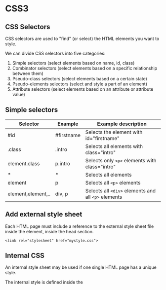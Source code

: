 # CSS3
## CSS Selectors
CSS selectors are used to "find" (or select) the HTML elements you want to style.

We can divide CSS selectors into five categories:
1. Simple selectors (select elements based on name, id, class)
1. Combinator selectors (select elements based on a specific relationship between them)
1. Pseudo-class selectors (select elements based on a certain state)
1. Pseudo-elements selectors (select and style a part of an element)
1. Attribute selectors (select elements based on an attribute or attribute value)

## Simple selectors
| Selector | Example | Example description |
| --- | --- | --- |
| #id | #firstname | Selects the element with id="firstname" |
| .class | .intro | Selects all elements with class="intro" |
| element.class | p.intro| Selects only `<p>` elements with class="intro" |
| * | * | Selects all elements |
| element | p | Selects all `<p>` elements |
| element,element,.. | div, p | Selects all `<div>` elements and all `<p>` elements |

## Add external style sheet
Each HTML page must include a reference to the external style sheet file inside the <link> element, inside the head section.
```
<link rel="stylesheet" href="mystyle.css">
```

## Internal CSS
An internal style sheet may be used if one single HTML page has a unique style.

The internal style is defined inside the <style> element, inside the head section.

## CSS background - Shorthand property
To shorten the code, it is also possible to specify all the background properties in one single property. This is called a shorthand property.

**Example**
  
Use the shorthand property to set the background properties in one declaration:
  
```
body {
  background: #ffffff url("img_tree.png") no-repeat right top;
}
```
  
When using the shorthand property the order of the property values is:

1. background-color
1. background-image
1. background-position
1. background-size
1. background-repeat
1. background-origin
1. background-clip
1. background-attachment
  
It does not matter if one of the property values is missing, as long as the other ones are in this order.

## CSS Box Model
All HTML elements can be considered as boxes.

In CSS, the term "box model" is used when talking about design and layout.

The CSS box model is essentially a box that wraps around every HTML element. It consists of: margins, borders, padding, and the actual content. The image below illustrates the box model:
  
![image](https://user-images.githubusercontent.com/13497579/132917111-4da1e693-b0da-41fd-8941-c8afb0580d8a.png)

Explanation of the different parts:

- **Content** - The content of the box, where text and images appear
- **Padding** - Clears an area around the content. The padding is transparent
- **Border** - A border that goes around the padding and content
- **Margin** - Clears an area outside the border. The margin is transparent
  
The box model allows us to add a border around elements, and to define space between elements.
  
## Quick tips
### Center element within its container
You can set the `margin` property to `auto` to horizontally center the element within its container. The element will then take up the specified width, and the remaining space will be split equally between the left and right margins. **Example:**
  
```
div {
  width: 300px;
  margin: auto;
  border: 1px solid red;
}
``` 
  
### \<a> links  
You can set the `text-decoration` property to `none` to remove the underline of the `a` links. **Example:**
  
```
a {
  text-decoration: none;
}
```
  
### Fonts  
If you do not want to use any of the standard fonts in HTML, you can use **Google Fonts**.
  
```
<head>
<link rel="stylesheet" href="https://fonts.googleapis.com/css?family=Sofia">
<style>
body {
  font-family: "Sofia", sans-serif;
}
</style>
</head>
```
  
### Icons
- **Font Awesome**

The simplest way to add an icon to your HTML page, is with an icon library, such as Font Awesome. To use the Font Awesome icons, go to [fontawesome.com](http://www.fontawesome.com), sign in, and get a code to add in the `<head>` section of your HTML page:
```
<script src="https://kit.fontawesome.com/yourcode.js" crossorigin="anonymous"></script>
```
